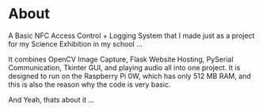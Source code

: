 # About
A Basic NFC Access Control + Logging System that I made just as a project for my Science Exhibition in my school ...

It combines OpenCV Image Capture, Flask Website Hosting, PySerial Communication, Tkinter GUI, and playing audio all into one project.
It is designed to run on the Raspberry Pi 0W, which has only 512 MB RAM, and this is also the reason why the code is very basic. 

And Yeah, thats about it ... 
 

